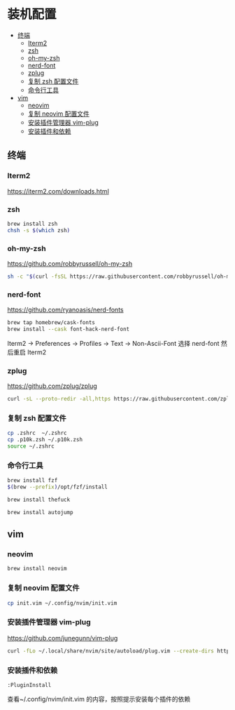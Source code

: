 # 装机配置

- [终端](#终端)
  - [Iterm2](#iterm2)
  - [zsh](#zsh)
  - [oh-my-zsh](#oh-my-zsh)
  - [nerd-font](#nerd-font)
  - [zplug](#zplug)
  - [复制 zsh 配置文件](#复制-zsh-配置文件)
  - [命令行工具](#命令行工具)
- [vim](#vim)
  - [neovim](#neovim)
  - [复制 neovim 配置文件](#复制-neovim-配置文件)
  - [安装插件管理器 vim-plug](#安装插件管理器-vim-plug)
  - [安装插件和依赖](#安装插件和依赖)

## 终端

### Iterm2

https://iterm2.com/downloads.html

### zsh

```sh
brew install zsh
chsh -s $(which zsh)
```

### oh-my-zsh

https://github.com/robbyrussell/oh-my-zsh

```sh
sh -c "$(curl -fsSL https://raw.githubusercontent.com/robbyrussell/oh-my-zsh/master/tools/install.sh)"
```

### nerd-font

https://github.com/ryanoasis/nerd-fonts

```sh
brew tap homebrew/cask-fonts
brew install --cask font-hack-nerd-font
```

Iterm2 -> Preferences -> Profiles -> Text -> Non-Ascii-Font 选择 nerd-font 然后重启 Iterm2

### zplug

https://github.com/zplug/zplug

```sh
curl -sL --proto-redir -all,https https://raw.githubusercontent.com/zplug/installer/master/installer.zsh | zsh
```

### 复制 zsh 配置文件

```sh
cp .zshrc  ~/.zshrc
cp .p10k.zsh ~/.p10k.zsh
source ~/.zshrc
```

### 命令行工具

```sh
brew install fzf
$(brew --prefix)/opt/fzf/install

brew install thefuck

brew install autojump
```

## vim

### neovim

```sh
brew install neovim
```

### 复制 neovim 配置文件

```sh
cp init.vim ~/.config/nvim/init.vim
```

### 安装插件管理器 vim-plug

https://github.com/junegunn/vim-plug

```sh
curl -fLo ~/.local/share/nvim/site/autoload/plug.vim --create-dirs https://raw.githubusercontent.com/junegunn/vim-plug/master/plug.vim
```

### 安装插件和依赖

```vim
:PluginInstall
```

查看~/.config/nvim/init.vim 的内容，按照提示安装每个插件的依赖
